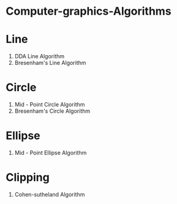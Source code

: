 # Computer-graphics-Algorithms
# Line
1. DDA Line Algorithm
2. Bresenham's Line Algorithm
 
# Circle
1. Mid - Point Circle Algorithm
2. Bresenham's Circle Algorithm
 

# Ellipse
1. Mid - Point Ellipse Algorithm

# Clipping
1. Cohen-sutheland Algorithm
